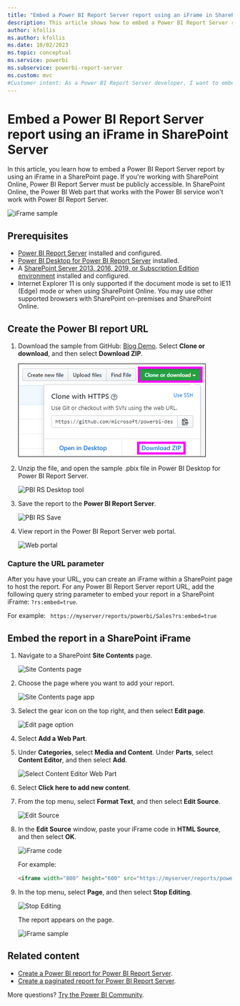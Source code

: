 ```yaml
---
title: "Embed a Power BI Report Server report using an iFrame in SharePoint Server"
description: This article shows how to embed a Power BI Report Server report in an iFrame in SharePoint Server
author: kfollis
ms.author: kfollis
ms.date: 10/02/2023
ms.topic: conceptual
ms.service: powerbi
ms.subservice: powerbi-report-server
ms.custom: mvc
#Customer intent: As a Power BI Report Server developer, I want to embed my PBI RS reports in an iFrame, so that I can show my reports in other applications.
---
```

# Embed a Power BI Report Server report using an iFrame in SharePoint Server

In this article, you learn how to embed a Power BI Report Server report by using an iFrame in a SharePoint page. If you're working with SharePoint Online, Power BI Report Server must be publicly accessible. In SharePoint Online, the Power BI Web part that works with the Power BI service won't work with Power BI Report Server.  

![iFrame sample](media/quickstart-embed/quickstart_embed_01.png)

## Prerequisites
* [Power BI Report Server](https://powerbi.microsoft.com/report-server/) installed and configured.
* [Power BI Desktop for Power BI Report Server](install-powerbi-desktop.md) installed.
* A [SharePoint Server 2013, 2016, 2019, or Subscription Edition environment](/sharepoint/install/install) installed and configured.
* Internet Explorer 11 is only supported if the document mode is set to IE11 (Edge) mode or when using SharePoint Online. You may use other supported browsers with SharePoint on-premises and SharePoint Online.

## Create the Power BI report URL

1. Download the sample from GitHub: [Blog Demo](https://github.com/Microsoft/powerbi-desktop-samples). Select **Clone or download**, and then select **Download ZIP**.

    ![Download sample PBIX file](media/quickstart-embed/quickstart_embed_14.png)

2. Unzip the file, and open the sample .pbix file in Power BI Desktop for Power BI Report Server.

    ![PBI RS Desktop tool](media/quickstart-embed/quickstart_embed_02.png)

3. Save the report to the **Power BI Report Server**. 

    ![PBI RS Save](media/quickstart-embed/quickstart_embed_03.png)

4. View report in the Power BI Report Server web portal.

    ![Web portal](media/quickstart-embed/quickstart_embed_04.png)

### Capture the URL parameter

After you have your URL, you can create an iFrame within a SharePoint page to host the report. For any Power BI Report Server report URL, add the following query string parameter to embed your report in a SharePoint iFrame: `?rs:embed=true`.

   For example:
    ``` 
    https://myserver/reports/powerbi/Sales?rs:embed=true
    ```
## Embed the report in a SharePoint iFrame

1. Navigate to a SharePoint **Site Contents** page.

    ![Site Contents page](media/quickstart-embed/quickstart_embed_05.png)

2. Choose the page where you want to add your report.

    ![Site Contents page app](media/quickstart-embed/quickstart_embed_06.png)

3. Select the gear icon on the top right, and then select **Edit page**.

    ![Edit page option](media/quickstart-embed/quickstart_embed_07.png)

4. Select **Add a Web Part**.

5. Under **Categories**, select **Media and Content**. Under **Parts**, select **Content Editor**, and then select **Add**.

    ![Select Content Editor Web Part](media/quickstart-embed/quickstart_embed_09.png)

6. Select **Click here to add new content**.

7. From the top menu, select **Format Text**, and then select **Edit Source**.

     ![Edit Source](media/quickstart-embed/quickstart_embed_11.png)

8. In the **Edit Source** window, paste your iFrame code in **HTML Source**, and then select **OK**.

    ![iFrame code](media/quickstart-embed/quickstart_embed_12.png)

     For example:
     ```html
     <iframe width="800" height="600" src="https://myserver/reports/powerbi/Sales?rs:embed=true" frameborder="0" allowFullScreen="true"></iframe>
     ```

9. In the top menu, select **Page**, and then select **Stop Editing**.

    ![Stop Editing](media/quickstart-embed/quickstart_embed_13.png)

    The report appears on the page.

    ![iFrame sample](media/quickstart-embed/quickstart_embed_01.png)

## Related content

- [Create a Power BI report for Power BI Report Server](quickstart-create-powerbi-report.md).  
- [Create a paginated report for Power BI Report Server](quickstart-create-paginated-report.md).  

More questions? [Try the Power BI Community](https://community.powerbi.com/).
